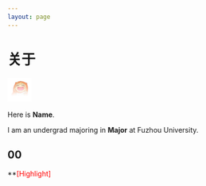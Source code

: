 ```yaml
---
layout: page
---
```


# 关于

<img src="images\avatar.png" class="floatpic" width="48" height="48">

Here is **Name**.

I am an undergrad majoring in **Major** at Fuzhou University.

## 00
**<font color='red'>[Highlight]</font>



<br>
